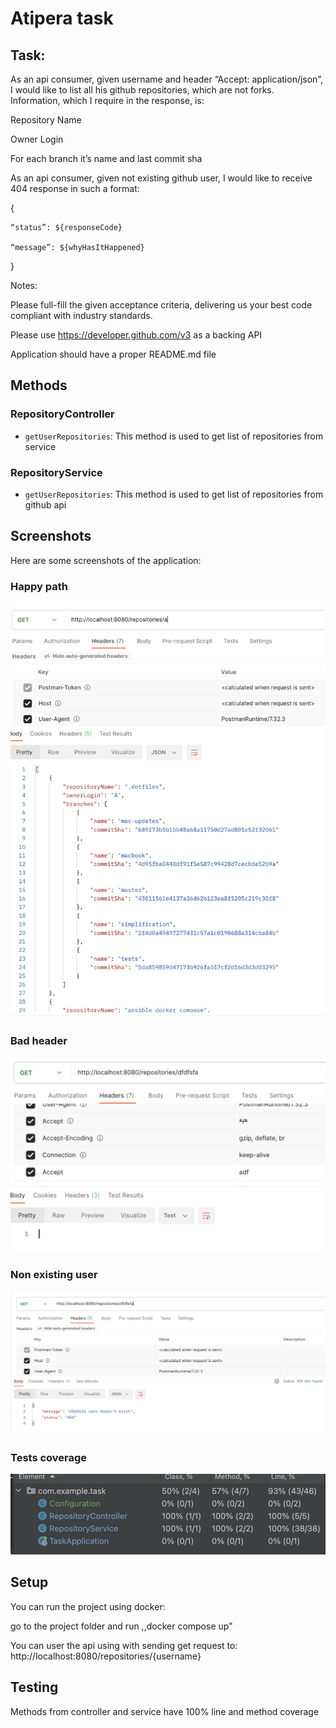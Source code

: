 # Atipera task

## Task:

As an api consumer, given username and header “Accept: application/json”, I would like to list all his github repositories, which are not forks. Information, which I require in the response, is:

 

Repository Name

Owner Login

For each branch it’s name and last commit sha

 

As an api consumer, given not existing github user, I would like to receive 404 response in such a format:

{

    “status”: ${responseCode}

    “message”: ${whyHasItHappened}

}

 

Notes:

Please full-fill the given acceptance criteria, delivering us your best code compliant with industry standards.

Please use https://developer.github.com/v3 as a backing API

Application should have a proper README.md file

## Methods

### RepositoryController

- `getUserRepositories`: This method is used to get list of repositories from service


### RepositoryService

- `getUserRepositories`: This method is used to get list of repositories from github api

## Screenshots

Here are some screenshots of the application:
### Happy path
![Happy path](screenshots/happy_path.png)

### Bad header
![Bad Header](screenshots/bad_header.png)


### Non existing user
![Non existing user](screenshots/non_existing_user.png)

### Tests coverage
![Tests Coverage](screenshots/tests.png)
## Setup

You can run the project using docker:

go to the project folder and run ,,docker compose up"

You can user the api using with sending get request to:
http://localhost:8080/repositories/{username}

## Testing

Methods from controller and service have 100% line and method coverage
